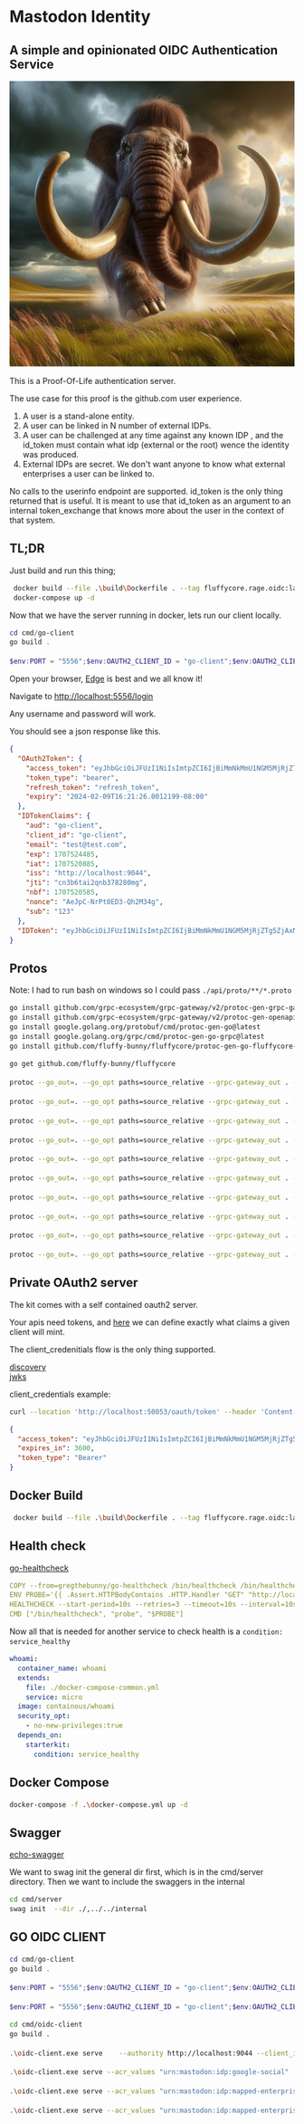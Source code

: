 # Mastodon Identity

## A simple and opinionated OIDC Authentication Service

![Alt text](docs/mastodon-identity.jpg?raw=true "Title")

This is a Proof-Of-Life authentication server.

The use case for this proof is the github.com user experience.  

1. A user is a stand-alone entity.
2. A user can be linked in N number of external IDPs.
3. A user can be challenged at any time against any known IDP , and the id_token must contain what idp (external or the root) wence the identity was produced.
4. External IDPs are secret.  We don't want anyone to know what external enterprises a user can be linked to.  

No calls to the userinfo endpoint are supported. id_token is the only thing returned that is useful. It is meant to use that id_token as an argument to an internal token_exchange that knows more about the user in the context of that system.

## TL;DR

Just build and run this thing;

```bash
 docker build --file .\build\Dockerfile . --tag fluffycore.rage.oidc:latest
 docker-compose up -d
```

Now that we have the server running in docker, lets run our client locally.

```powershell
cd cmd/go-client
go build .

$env:PORT = "5556";$env:OAUTH2_CLIENT_ID = "go-client";$env:OAUTH2_CLIENT_SECRET = "secret";$env:AUTHORITY = "http://localhost:9044/"; .\go-client.exe
```

Open your browser, [Edge](https://www.microsoft.com/en-us/edge) is best and we all know it!

Navigate to [http://localhost:5556/login](http://localhost:5556/login)

Any username and password will work.

You should see a json response like this.

```json
{
  "OAuth2Token": {
    "access_token": "eyJhbGciOiJFUzI1NiIsImtpZCI6IjBiMmNkMmU1NGM5MjRjZTg5ZjAxMGYyNDI4NjIzNjdkIiwidHlwIjoiSldUIn0.eyJhdWQiOiJnby1jbGllbnQiLCJjbGllbnRfaWQiOiJnby1jbGllbnQiLCJlbWFpbCI6InRlc3RAdGVzdC5jb20iLCJleHAiOjE3MDc1MjQ0ODUsImlhdCI6MTcwNzUyMDg4NSwiaXNzIjoiaHR0cDovL2xvY2FsaG9zdDo5MDQ0IiwianRpIjoiY24zYjZ0YWkycW5iMzc4MjgwbjAiLCJuYmYiOjE3MDc1MjA1ODUsInBlcm1pc3Npb25zIjpbInJlYWQiLCJ3cml0ZSJdLCJzdWIiOiIxMjMifQ.R9zQX2njveB-iUhQTO698logMjPtFdDbe7Ne2scSoT8kcMEMk3wEIz2D8tyzcjSlsqSSoXoAP6YKo1dIfnFOOQ",
    "token_type": "bearer",
    "refresh_token": "refresh_token",
    "expiry": "2024-02-09T16:21:26.0012199-08:00"
  },
  "IDTokenClaims": {
    "aud": "go-client",
    "client_id": "go-client",
    "email": "test@test.com",
    "exp": 1707524485,
    "iat": 1707520885,
    "iss": "http://localhost:9044",
    "jti": "cn3b6tai2qnb378280mg",
    "nbf": 1707520585,
    "nonce": "AeJpC-NrPt0ED3-Qh2M34g",
    "sub": "123"
  },
  "IDToken": "eyJhbGciOiJFUzI1NiIsImtpZCI6IjBiMmNkMmU1NGM5MjRjZTg5ZjAxMGYyNDI4NjIzNjdkIiwidHlwIjoiSldUIn0.eyJhdWQiOiJnby1jbGllbnQiLCJjbGllbnRfaWQiOiJnby1jbGllbnQiLCJlbWFpbCI6InRlc3RAdGVzdC5jb20iLCJleHAiOjE3MDc1MjQ0ODUsImlhdCI6MTcwNzUyMDg4NSwiaXNzIjoiaHR0cDovL2xvY2FsaG9zdDo5MDQ0IiwianRpIjoiY24zYjZ0YWkycW5iMzc4MjgwbWciLCJuYmYiOjE3MDc1MjA1ODUsIm5vbmNlIjoiQWVKcEMtTnJQdDBFRDMtUWgyTTM0ZyIsInN1YiI6IjEyMyJ9.0KuxDAlXX4DIh5Lh0KSXTahY8gQicRYVWMd-4Ic8J5ZwbFwnrFPk_sgE2cGetcaAFiReHg1SYAszsY8Sahds6A"
}
```

## Protos

Note: I had to run bash on windows so I could pass `./api/proto/**/*.proto`

```bash
go install github.com/grpc-ecosystem/grpc-gateway/v2/protoc-gen-grpc-gateway@latest
go install github.com/grpc-ecosystem/grpc-gateway/v2/protoc-gen-openapiv2@latest
go install google.golang.org/protobuf/cmd/protoc-gen-go@latest
go install google.golang.org/grpc/cmd/protoc-gen-go-grpc@latest
go install github.com/fluffy-bunny/fluffycore/protoc-gen-go-fluffycore-di/cmd/protoc-gen-go-fluffycore-di@latest
```

```bash
go get github.com/fluffy-bunny/fluffycore

protoc --go_out=. --go_opt paths=source_relative --grpc-gateway_out . --grpc-gateway_opt paths=source_relative --openapiv2_out=allow_merge=true,merge_file_name=proto:./proto --go-grpc_out . --go-grpc_opt paths=source_relative --go-fluffycore-di_out .  --go-fluffycore-di_opt paths=source_relative,grpc_gateway=true  ./proto/helloworld/helloworld.proto

protoc --go_out=. --go_opt paths=source_relative --grpc-gateway_out . --grpc-gateway_opt paths=source_relative --openapiv2_out=allow_merge=true,merge_file_name=proto:./proto --go-grpc_out . --go-grpc_opt paths=source_relative --go-fluffycore-di_out .  --go-fluffycore-di_opt paths=source_relative,grpc_gateway=true  ./proto/types/primitives.proto

protoc --go_out=. --go_opt paths=source_relative --grpc-gateway_out . --grpc-gateway_opt paths=source_relative --openapiv2_out=allow_merge=true,merge_file_name=proto:./proto --go-grpc_out . --go-grpc_opt paths=source_relative --go-fluffycore-di_out .  --go-fluffycore-di_opt paths=source_relative,grpc_gateway=true  ./proto/types/filter.proto

protoc --go_out=. --go_opt paths=source_relative --grpc-gateway_out . --grpc-gateway_opt paths=source_relative --openapiv2_out=allow_merge=true,merge_file_name=proto:./proto --go-grpc_out . --go-grpc_opt paths=source_relative --go-fluffycore-di_out .  --go-fluffycore-di_opt paths=source_relative,grpc_gateway=true  ./proto/types/pagination.proto

protoc --go_out=. --go_opt paths=source_relative --grpc-gateway_out . --grpc-gateway_opt paths=source_relative --openapiv2_out=allow_merge=true,merge_file_name=proto:./proto --go-grpc_out . --go-grpc_opt paths=source_relative --go-fluffycore-di_out .  --go-fluffycore-di_opt paths=source_relative,grpc_gateway=true  ./proto/oidc/models/client.proto

protoc --go_out=. --go_opt paths=source_relative --grpc-gateway_out . --grpc-gateway_opt paths=source_relative --openapiv2_out=allow_merge=true,merge_file_name=proto:./proto --go-grpc_out . --go-grpc_opt paths=source_relative --go-fluffycore-di_out .  --go-fluffycore-di_opt paths=source_relative,grpc_gateway=true  ./proto/oidc/models/idps.proto

protoc --go_out=. --go_opt paths=source_relative --grpc-gateway_out . --grpc-gateway_opt paths=source_relative --openapiv2_out=allow_merge=true,merge_file_name=proto:./proto --go-grpc_out . --go-grpc_opt paths=source_relative --go-fluffycore-di_out .  --go-fluffycore-di_opt paths=source_relative,grpc_gateway=true  ./proto/oidc/client/client.proto

protoc --go_out=. --go_opt paths=source_relative --grpc-gateway_out . --grpc-gateway_opt paths=source_relative --openapiv2_out=allow_merge=true,merge_file_name=proto:./proto --go-grpc_out . --go-grpc_opt paths=source_relative --go-fluffycore-di_out .  --go-fluffycore-di_opt paths=source_relative,grpc_gateway=true  ./proto/oidc/idps/idps.proto

protoc --go_out=. --go_opt paths=source_relative --grpc-gateway_out . --grpc-gateway_opt paths=source_relative --openapiv2_out=allow_merge=true,merge_file_name=proto:./proto --go-grpc_out . --go-grpc_opt paths=source_relative --go-fluffycore-di_out .  --go-fluffycore-di_opt paths=source_relative,grpc_gateway=true  ./proto/oidc/models/user.proto

protoc --go_out=. --go_opt paths=source_relative --grpc-gateway_out . --grpc-gateway_opt paths=source_relative --openapiv2_out=allow_merge=true,merge_file_name=proto:./proto --go-grpc_out . --go-grpc_opt paths=source_relative --go-fluffycore-di_out .  --go-fluffycore-di_opt paths=source_relative,grpc_gateway=true  ./proto/oidc/user/user.proto
```

## Private OAuth2 server

The kit comes with a self contained oauth2 server.

Your apis need tokens, and [here](./cmd/server/config/client.json) we can define exactly what claims a given client will mint.

The client_credenitials flow is the only thing supported.

[discovery](http://localhost:50053/.well-known/openid-configuration)  
[jwks](http://localhost:50053/.well-known/jwks.json)

client_credentials example:

```bash
curl --location 'http://localhost:50053/oauth/token' --header 'Content-Type: application/x-www-form-urlencoded' --header 'Authorization: Basic Y2xpZW50MTpzZWNyZXQ=' --data-urlencode 'grant_type=client_credentials'
```

```json
{
  "access_token": "eyJhbGciOiJFUzI1NiIsImtpZCI6IjBiMmNkMmU1NGM5MjRjZTg5ZjAxMGYyNDI4NjIzNjdkIiwidHlwIjoiSldUIn0.eyJjbGllbnRfaWQiOiJjbGllbnQxIiwiZXhwIjoxNjk5MjI3MzY3LCJpYXQiOjE2OTkyMjM3NjcsImlzcyI6Imh0dHA6Ly9sb2NhbGhvc3Q6NTAwNTMiLCJwZXJtaXNzaW9ucyI6WyJyZWFkIiwid3JpdGUiXSwic3ViIjoiY2xpZW50MSJ9.hAtAa5W81NATUZmNDVQdQLYSmA_0Wx4HvmSMOcqGMdQMS7ay99v1RmKf-kT2l8Xm6rDMG8klIiEU9M-FK-400w",
  "expires_in": 3600,
  "token_type": "Bearer"
}
```

## Docker Build

```bash
 docker build --file .\build\Dockerfile . --tag fluffycore.rage.oidc:latest
```

## Health check

[go-healthcheck](https://github.com/phramz/go-healthcheck)

```yaml
COPY --from=gregthebunny/go-healthcheck /bin/healthcheck /bin/healthcheck
ENV PROBE='{{ .Assert.HTTPBodyContains .HTTP.Handler "GET" "http://localhost:50052/healthz" nil "SERVING" }}'
HEALTHCHECK --start-period=10s --retries=3 --timeout=10s --interval=10s \
CMD ["/bin/healthcheck", "probe", "$PROBE"]
```

Now all that is needed for another service to check health is a `condition: service_healthy`

```yaml
whoami:
  container_name: whoami
  extends:
    file: ./docker-compose-common.yml
    service: micro
  image: containous/whoami
  security_opt:
    - no-new-privileges:true
  depends_on:
    starterkit:
      condition: service_healthy
```

## Docker Compose

```bash
docker-compose -f .\docker-compose.yml up -d
```

## Swagger

[echo-swagger](https://github.com/swaggo/echo-swagger)

We want to swag init the general dir first, which is in the cmd/server directory. Then we want to include the swaggers in the internal

```bash
cd cmd/server
swag init  --dir ./,../../internal
```

## GO OIDC CLIENT

```powershell
cd cmd/go-client
go build .

$env:PORT = "5556";$env:OAUTH2_CLIENT_ID = "go-client";$env:OAUTH2_CLIENT_SECRET = "secret";$env:AUTHORITY = "http://localhost:9044"; .\go-client.exe

$env:PORT = "5556";$env:OAUTH2_CLIENT_ID = "go-client";$env:OAUTH2_CLIENT_SECRET = "secret";$env:AUTHORITY = "http://localhost:9044"; .\go-client.exe
```

```bash
cd cmd/oidc-client
go build .

.\oidc-client.exe serve    --authority http://localhost:9044 --client_id go-client --client_secret secret --port 5556

.\oidc-client.exe serve --acr_values "urn:mastodon:idp:google-social"   --authority http://localhost:9044 --client_id go-client --client_secret secret --port 5556

.\oidc-client.exe serve --acr_values "urn:mastodon:idp:mapped-enterprise" --acr_values "urn:mastodon:root_candidate:cn8cp8khb6334r4ri1bg"  --authority http://localhost:9044 --client_id go-client --client_secret secret --port 5556

.\oidc-client.exe serve --acr_values "urn:mastodon:idp:mapped-enterprise"  --authority http://localhost:9044 --client_id go-client --client_secret secret --port 5556
```

